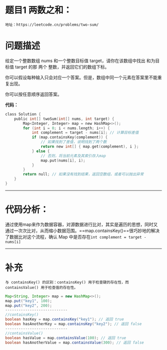 # 题目1 两数之和：
`地址：https://leetcode.cn/problems/two-sum/`
# 问题描述
给定一个整数数组 nums 和一个整数目标值 target，请你在该数组中找出 和为目标值 target  的那 两个 整数，并返回它们的数组下标。

你可以假设每种输入只会对应一个答案。但是，数组中同一个元素在答案里不能重复出现。

你可以按任意顺序返回答案。

**代码：**
```c
class Solution {
    public int[] twoSum(int[] nums, int target) {
        Map<Integer, Integer> map = new HashMap<>();
        for (int i = 0; i < nums.length; i++) {
            int complement = target - nums[i]; // 计算目标差值
            if (map.containsKey(complement)) {
                // 如果找到了差值，说明找到了两个数
                return new int[] { map.get(complement), i };
            } else {
                // 否则，将当前元素及其索引存入map
                map.put(nums[i], i);
            }
        }
        return null; // 如果没有找到结果，返回空数组，或者可以抛出异常
    }
}
```

---
# 代码分析：

通过使用map来作为数据容器，对源数据进行比对，其实是遍历的思想，同时又通过一次次比对，从而缩小数据范围。==map.containsKey()==很巧妙地的解决了数据比对这个流程，确认 Map 中是否存在`int complement = target - nums[i]`

---

# 补充
 `与 containsKey() 的区别：containsKey() 用于检查键的存在性，而 containsValue() 用于检查值的存在性。`
 

```java
Map<String, Integer> map = new HashMap<>();
map.put("key1", 100);
map.put("key2", 200);
----------------------------
//containsKey()
boolean hasKey = map.containsKey("key1"); // 返回 true
boolean hasAnotherKey = map.containsKey("key2"); // 返回 false
----------------------------
//containsValue() 
boolean hasValue = map.containsValue(100); // 返回 true
boolean hasAnotherValue = map.containsValue(300); // 返回 false
```



